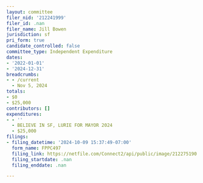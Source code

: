 ```yaml
---
layout: committee
filer_nid: '212241999'
filer_id: .nan
filer_name: Jill Bowen
jurisdiction: sf
pri_form: true
candidate_controlled: false
committee_type: Independent Expenditure
dates:
- '2022-01-01'
- '2024-12-31'
breadcrumbs:
- - /current
  - Nov 5, 2024
totals:
- $0
- $25,000
contributors: []
expenditures:
- - ''
  - BELIEVE IN SF, LURIE FOR MAYOR 2024
  - $25,000
filings:
- filing_datetime: '2024-10-09 15:37:49-07:00'
  form_name: FPPC497
  filing_link: https://netfile.com/Connect2/api/public/image/212275190
  filing_startdate: .nan
  filing_enddate: .nan

---
```

